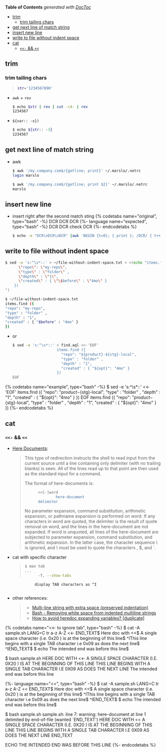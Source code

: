 <!-- START doctoc generated TOC please keep comment here to allow auto update -->
<!-- DON'T EDIT THIS SECTION, INSTEAD RE-RUN doctoc TO UPDATE -->
**Table of Contents**  *generated with [DocToc](https://github.com/thlorenz/doctoc)*

- [trim](#trim)
  - [trim tailing chars](#trim-tailing-chars)
- [get next line of match string](#get-next-line-of-match-string)
- [insert new line](#insert-new-line)
- [write to file without indent space](#write-to-file-without-indent-space)
- [cat](#cat)
  - [`<<-` && `<<`](#---)

<!-- END doctoc generated TOC please keep comment here to allow auto update -->

## trim
### trim tailing chars
> ```bash
> str='1234567890'
> ```

- `awk` + `rev`
  ```bash
  $ echo $str | rev | cut -c4- | rev
  1234567
  ```

- `${var:: -x})`
  ```bash
  $ echo ${str:: -3}
  1234567
  ```

## get next line of match string
- awk
  ```bash
  $ awk '/my.company.com$/{getline; print}' ~/.marslo/.netrc
  login marslo

  $ awk '/my.company.com$/{getline; print $2}' ~/.marslo/.netrc
  marslo
  ```

## insert new line

- insert right after the second match sting
{% codetabs name="original", type="bash" -%}
DCR
DCR
DCR
{%- language name="expected", type="bash" -%}
DCR
DCR
check
DCR
{%- endcodetabs %}

  ```bash
  $ echo -e "DCR\nDCR\nDCR" |awk 'BEGIN {t=0}; { print }; /DCR/ { t++; if ( t==2) { print "check" } }'
  ```

## write to file without indent space
```bash
$ sed -e 's:^\s*::' > ~/file-without-indent-space.txt < <(echo "items.find ({
      \"repo\": \"my-repo\",
      \"type\" : \"folder\" ,
      \"depth\" : \"1\",
      \"created\" : { \"\$before\" : \"4mo\" }
    })
")

$ ~/file-without-indent-space.txt
items.find ({
"repo": "my-repo",
"type" : "folder" ,
"depth" : "1",
"created" : { "$before" : "4mo" }
})
```
- or
  ```bash
  $ sed -e 's:^\s*::' > find.aql <<-'EOF'
                      items.find ({
                        "repo": "${product}-${stg}-local",
                        "type" : "folder" ,
                        "depth" : "1",
                        "created" : { "${opt}": "4mo" }
                      })
  EOF
  ```
{% codetabs name="example", type="bash" -%}
$ sed -e 's:^\s*::' <<-'EOF'
                      items.find ({
                        "repo": "${product}-${stg}-local",
                        "type" : "folder" ,
                        "depth" : "1",
                        "created" : { "${opt}": "4mo" }
                      })
EOF
items.find ({
"repo": "${product}-${stg}-local",
"type" : "folder" ,
"depth" : "1",
"created" : { "${opt}": "4mo" }
})
{%- endcodetabs %}


## cat
### `<<-` && `<<`
- [Here Documents](https://en.wikipedia.org/wiki/Here_document#Unix_shells):
  > This type of redirection instructs the shell to read input from the current source until a line containing only delimiter (with no trailing blanks) is seen. All of the lines read up to that point are then used as the standard input for a command.
  >
  > The format of here-documents is:
  > ```bash
  >       <<[-]word
  >               here-document
  >       delimiter
  >```
  > No parameter expansion, command substitution, arithmetic expansion, or pathname expansion is performed on word. If any characters in word are quoted, the delimiter is the result of quote removal on word, and the lines in the here-document are not expanded. If word is unquoted, all lines of the here-document are subjected to parameter expansion, command substitution, and arithmetic expansion. In the latter case, the character sequence \ is ignored, and \ must be used to quote the characters \, $, and `.

- cat with specific character
  > ```bash
  > $ man tab
  > ...
  >       -T, --show-tabs
                display TAB characters as ^I
  > ```

- other references:
  > - [Multi-line string with extra space (preserved indentation)](https://stackoverflow.com/questions/23929235/multi-line-string-with-extra-space-preserved-indentation)
  > - [Bash - Removing white space from indented multiline strings](https://stackoverflow.com/questions/46537619/bash-removing-white-space-from-indented-multiline-strings)
  > - [How to avoid heredoc expanding variables? [duplicate]](https://stackoverflow.com/questions/27920806/how-to-avoid-heredoc-expanding-variables)

{% codetabs name="<<- to ignore tab", type="bash" -%}
$ cat -A sample.sh
LANG=C tr a-z A-Z <<- END_TEXT$
Here doc with <<$
 A single space character (i.e. 0x20 )  is at the beginning of this line$
^IThis line begins with a single TAB character i.e 0x09 as does the next line$
^IEND_TEXT$
$
echo The intended end was before this line$

$ bash sample.sh
HERE DOC WITH <<-
 A SINGLE SPACE CHARACTER (I.E. 0X20 )  IS AT THE BEGINNING OF THIS LINE
THIS LINE BEGINS WITH A SINGLE TAB CHARACTER I.E 0X09  AS DOES THE NEXT LINE
The intended end was before this line

{%- language name="<<", type="bash" -%}
$ cat -A sample.sh
LANG=C tr a-z A-Z << END_TEXT$
Here doc with <<$
 A single space character (i.e. 0x20 )  is at the beginning of this line$
^IThis line begins with a single TAB character i.e 0x09 as does the next line$
^IEND_TEXT$
$
echo The intended end was before this line$

$ bash sample.sh
sample.sh: line 7: warning: here-document at line 1 delimited by end-of-file (wanted `END_TEXT')
HERE DOC WITH <<
 A SINGLE SPACE CHARACTER (I.E. 0X20 )  IS AT THE BEGINNING OF THIS LINE
	THIS LINE BEGINS WITH A SINGLE TAB CHARACTER I.E 0X09 AS DOES THE NEXT LINE
	END_TEXT

ECHO THE INTENDED END WAS BEFORE THIS LINE
{%- endcodetabs %}

